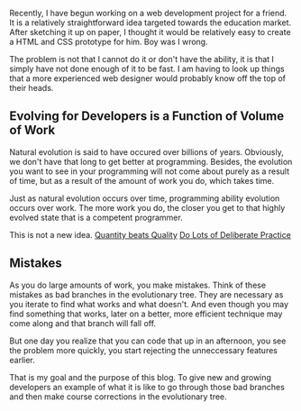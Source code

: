 Recently, I have begun working on a web development project for a friend.  It is a relatively straightforward idea targeted towards the education market.  After sketching it up on paper, I thought it would be relatively easy to create a HTML and CSS prototype for him.  Boy was I wrong.  

The problem is not that I cannot do it or don't have the ability, it is that I simply have not done enough of it to be fast.  I am having to look up things that a more experienced web designer would probably know off the top of their heads.

## Evolving for Developers is a Function of Volume of Work

Natural evolution is said to have occured over billions of years.  Obviously, we don't have that long to get better at programming. Besides, the evolution you want to see in your programming will not come about purely as a result of time, but as a result of the amount of work you do, which takes time.

Just as natural evolution occurs over time, programming ability evolution occurs over work.  The more work you do, the closer you get to that highly evolved state that is a competent programmer.

This is not a new idea. [Quantity beats Quality](http://blog.codinghorror.com/quantity-always-trumps-quality/)  [Do Lots of Deliberate Practice](http://programmer.97things.oreilly.com/wiki/index.php/Do_Lots_of_Deliberate_Practice)

## Mistakes

As you do large amounts of work, you make mistakes. Think of these mistakes as bad branches in the evolutionary tree.  They are necessary as you iterate to find what works and what doesn't.  And even though you may find something that works, later on a better, more efficient technique may come along and that branch will fall off.

But one day you realize that you can code that up in an afternoon, you see the problem more quickly, you start rejecting the unneccessary features earlier.

That is my goal and the purpose of this blog.  To give new and growing developers an example of what it is like to go through those bad branches and then make course corrections in the evolutionary tree. 
